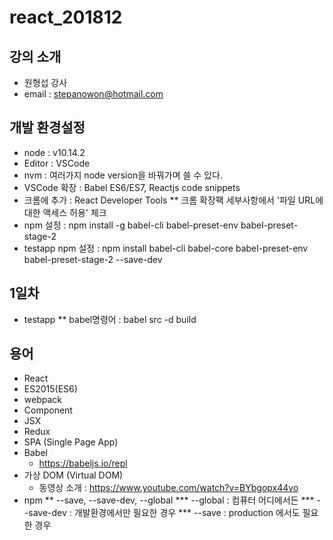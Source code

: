# react_201812

## 강의 소개
* 원형섭 강사
* email : stepanowon@hotmail.com

## 개발 환경설정
  * node : v10.14.2
  * Editor : VSCode
  * nvm : 여러가지 node version을 바꿔가며 쓸 수 있다.
  * VSCode 확장 : Babel ES6/ES7, Reactjs code snippets
  * 크롬에 추가 : React Developer Tools 
  ** 크롬 확장팩 세부사항에서 '파일 URL에 대한 액세스 허용' 체크
  * npm 설정 : npm install -g babel-cli babel-preset-env babel-preset-stage-2
  * testapp npm 설정 : npm install babel-cli babel-core babel-preset-env babel-preset-stage-2 --save-dev
  
## 1일차
 * testapp
 ** babel명령어 : babel src -d build
 
 
## 용어
* React
* ES2015(ES6)
* webpack
* Component
* JSX
* Redux
* SPA (Single Page App)
* Babel
  - https://babeljs.io/repl
* 가상 DOM (Virtual DOM)
  - 동영상 소개 : https://www.youtube.com/watch?v=BYbgopx44vo
* npm
** --save, --save-dev, --global
*** --global : 컴퓨터 어디에서든
*** --save-dev : 개발환경에서만 필요한 경우
*** --save : production 에서도 필요한 경우
